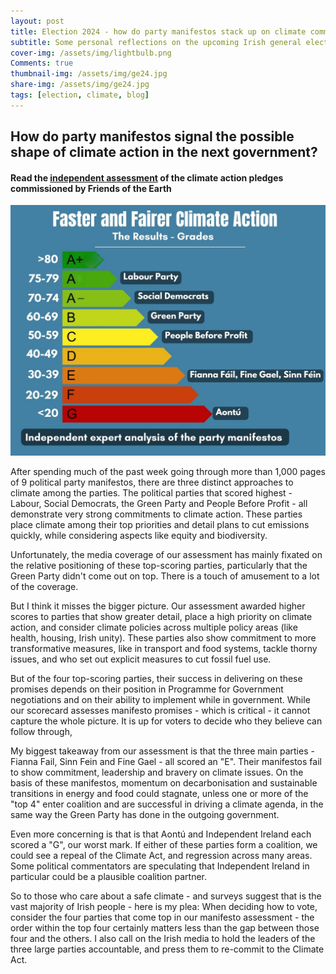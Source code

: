 ```yaml
---
layout: post
title: Election 2024 - how do party manifestos stack up on climate commitments?
subtitle: Some personal reflections on the upcoming Irish general election, and a plea
cover-img: /assets/img/lightbulb.png
Comments: true
thumbnail-img: /assets/img/ge24.jpg
share-img: /assets/img/ge24.jpg
tags: [election, climate, blog]
---
```


## How do party manifestos signal the possible shape of climate action in the next government?

#### Read the [independent assessment](https://www.friendsoftheearth.ie/news/labour-tops-manifesto-assessment-on-climate-the-three-larges/) of the climate action pledges commissioned by Friends of the Earth

![](/assets/img/ge24.jpg)

After spending much of the past week going through more than 1,000 pages of 9 political party manifestos, there are three distinct approaches to climate among the parties. The political parties that scored highest - Labour, Social Democrats, the Green Party and People Before Profit - all demonstrate very strong commitments to climate action. These parties place climate among their top priorities and detail plans to cut emissions quickly, while considering aspects like equity and biodiversity.

Unfortunately, the media coverage of our assessment has mainly fixated on the relative positioning of these top-scoring parties, particularly that the Green Party didn't come out on top. There is a touch of amusement to a lot of the coverage.

But I think it misses the bigger picture. Our assessment awarded higher scores to parties that show greater detail, place a high priority on climate action, and consider climate policies across multiple policy areas (like health, housing, Irish unity). These parties also show commitment to more transformative measures, like in transport and food systems, tackle thorny issues, and who set out explicit measures to cut fossil fuel use.

But of the four top-scoring parties, their success in delivering on these promises depends on their position in Programme for Government negotiations and on their ability to implement while in government. While our scorecard assesses manifesto promises - which is critical - it cannot capture the whole picture. It is up for voters to decide who they believe can follow through,

My biggest takeaway from our assessment is that the three main parties - Fianna Fail, Sinn Fein and Fine Gael - all scored an "E". Their manifestos fail to show commitment, leadership and bravery on climate issues. On the basis of these manifestos, momentum on decarbonisation and sustainable transitions in energy and food could stagnate, unless one or more of the "top 4" enter coalition and are successful in driving a climate agenda, in the same way the Green Party has done in the outgoing government.

Even more concerning is that is that Aontú and Independent Ireland each scored a "G", our worst mark. If either of these parties form a coalition, we could see a repeal of the Climate Act, and regression across many areas. Some political commentators are speculating that Independent Ireland in particular could be a plausible  coalition partner.

So to those who care about a safe climate - and surveys suggest that is the vast majority of Irish people - here is my plea: When deciding how to vote, consider the four parties that come top in our manifesto assessment - the order within the top four certainly matters less than the gap between those four and the others. I also call on the Irish media to hold the leaders of the three large parties accountable, and press them to re-commit to the Climate Act.
